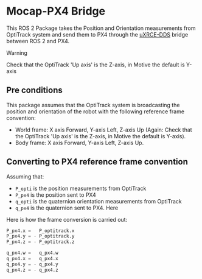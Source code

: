# Mocap-PX4 Bridge

This ROS 2 Package takes the Position and Orientation measurements from OptiTrack system and send them to PX4 through the [uXRCE-DDS](https://docs.px4.io/main/en/middleware/uxrce_dds.html) bridge between ROS 2 and PX4.

> [!WARNING]  
> Check that the OptiTrack 'Up axis' is the Z-axis, in Motive the default is Y-axis

## Pre conditions

This package assumes that the OptiTrack system is broadcasting the position and orientation of the robot with the following reference frame convention:

* World frame: X axis Forward, Y-axis Left, Z-axis Up (Again: Check that the OptiTrack 'Up axis' is the Z-axis, in Motive the default is Y-axis).
* Body frame: X axis Forward, Y-axis Left, Z-axis Up.

## Converting to PX4 reference frame convention

Assuming that:

* `P_opti` is the position measurements from OptiTrack 
* `P_px4` is the position sent to PX4
* `q_opti` is the quaternion orientation measurements from OptiTrack
* `q_px4` is the quaternion sent to PX4. Here  

Here is how the frame conversion is carried out:
```python
P_px4.x =   P_optitrack.x​
P_px4.y = - P_optitrack.y​
P_px4.z = - P_optitrack.z​

q_px4.w =   q_px4.w​
q_px4.x =   q_px4.x ​
q_px4.y = - q_px4.y​
q_px4.z = - q_px4.z​
```
